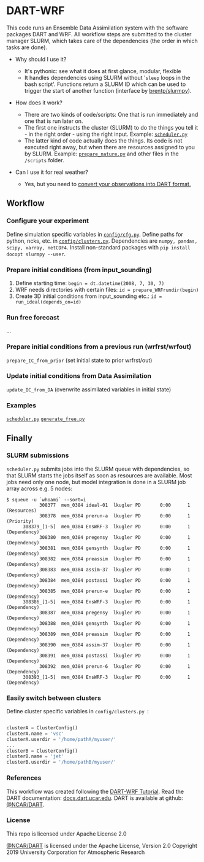 # DART-WRF

This code runs an Ensemble Data Assimilation system with the software packages DART and WRF. All workflow steps are submitted to the cluster manager SLURM, which takes care of the dependencies (the order in which tasks are done).

- Why should I use it?
  - It's pythonic: see what it does at first glance, modular, flexible
  - It handles dependencies using SLURM without '`sleep` loops in the bash script'. 
Functions return a SLURM ID which can be used to trigger the start of another function (interface by [brentp/slurmpy](https://github.com/brentp/slurmpy)).

- How does it work?
  - There are two kinds of code/scripts: One that is run immediately and one that is run later on.
  - The first one instructs the cluster (SLURM) to do the things you tell it - in the right order - using the right input. Example: [`scheduler.py`](https://github.com/lkugler/DART-WRF/blob/master/scheduler.py)
  - The latter kind of code actually does the things. Its code is not executed right away, but when there are resources assigned to you by SLURM. Example: [`prepare_nature.py`](https://github.com/lkugler/DART-WRF/blob/master/scripts/prepare_nature.py) and other files in the `/scripts` folder.

- Can I use it for real weather?
  -  Yes, but you need to [convert your observations into DART format.](https://docs.dart.ucar.edu)


## Workflow
### Configure your experiment
Define simulation specific variables in [`config/cfg.py`](https://github.com/lkugler/DART-WRF/blob/master/config/cfg.py).
Define paths for python, ncks, etc. in [`config/clusters.py`](https://github.com/lkugler/DART-WRF/blob/master/config/clusters.py).
Dependencies are `numpy, pandas, scipy, xarray, netCDF4`. Install non-standard packages with `pip install docopt slurmpy --user`.

### Prepare initial conditions (from input_sounding)
1) Define starting time: 
`begin = dt.datetime(2008, 7, 30, 7)`
2) WRF needs directories with certain files:
`id = prepare_WRFrundir(begin)` 
3) Create 3D initial conditions from input_sounding etc.:
`id = run_ideal(depends_on=id)` 

### Run free forecast
...

### Prepare initial conditions from a previous run (wrfrst/wrfout)
`prepare_IC_from_prior` (set initial state to prior wrfrst/out)

### Update initial conditions from Data Assimilation
`update_IC_from_DA` (overwrite assimilated variables in initial state)

### Examples
[`scheduler.py`](https://github.com/lkugler/DART-WRF/blob/master/scheduler.py) 
[`generate_free.py`](https://github.com/lkugler/DART-WRF/blob/master/generate_free.py) 

## Finally

### SLURM submissions
`scheduler.py` submits jobs into the SLURM queue with dependencies, so that SLURM starts the jobs itself as soon as resources are available. Most jobs need only one node, but model integration is done in a SLURM job array across e.g. 5 nodes:
```
$ squeue -u `whoami` --sort=i
            308377  mem_0384 ideal-01  lkugler PD       0:00      1 (Resources)
            308378  mem_0384 prerun-a  lkugler PD       0:00      1 (Priority)
      308379_[1-5]  mem_0384 EnsWRF-3  lkugler PD       0:00      1 (Dependency)
            308380  mem_0384 pregensy  lkugler PD       0:00      1 (Dependency)
            308381  mem_0384 gensynth  lkugler PD       0:00      1 (Dependency)
            308382  mem_0384 preassim  lkugler PD       0:00      1 (Dependency)
            308383  mem_0384 assim-37  lkugler PD       0:00      1 (Dependency)
            308384  mem_0384 postassi  lkugler PD       0:00      1 (Dependency)
            308385  mem_0384 prerun-e  lkugler PD       0:00      1 (Dependency)
      308386_[1-5]  mem_0384 EnsWRF-3  lkugler PD       0:00      1 (Dependency)
            308387  mem_0384 pregensy  lkugler PD       0:00      1 (Dependency)
            308388  mem_0384 gensynth  lkugler PD       0:00      1 (Dependency)
            308389  mem_0384 preassim  lkugler PD       0:00      1 (Dependency)
            308390  mem_0384 assim-37  lkugler PD       0:00      1 (Dependency)
            308391  mem_0384 postassi  lkugler PD       0:00      1 (Dependency)
            308392  mem_0384 prerun-6  lkugler PD       0:00      1 (Dependency)
      308393_[1-5]  mem_0384 EnsWRF-3  lkugler PD       0:00      1 (Dependency)
```

### Easily switch between clusters
Define cluster specific variables in `config/clusters.py `:
```python

clusterA = ClusterConfig()
clusterA.name = 'vsc'
clusterA.userdir = '/home/pathA/myuser/'
...
clusterB = ClusterConfig()
clusterB.name = 'jet'
clusterB.userdir = '/home/pathB/myuser/'
```


### References
This workflow was created following the [DART-WRF Tutorial](http://www.image.ucar.edu/wrfdart/tutorial/).
Read the DART documentation: [docs.dart.ucar.edu](https://docs.dart.ucar.edu).
DART is available at github: [@NCAR/DART](https://github.com/NCAR/DART).

### License
This repo is licensed under Apache License 2.0

[@NCAR/DART](https://github.com/NCAR/DART) is licensed under the Apache License, Version 2.0
Copyright 2019 University Corporation for Atmospheric Research
